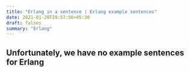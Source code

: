 ```yaml
---
title: "Erlang in a sentence | Erlang example sentences"
date: 2021-01-20T19:57:50+05:30
draft: falses
summary: "Erlang"
---
```

## Unfortunately, we have no example sentences for Erlang                 
